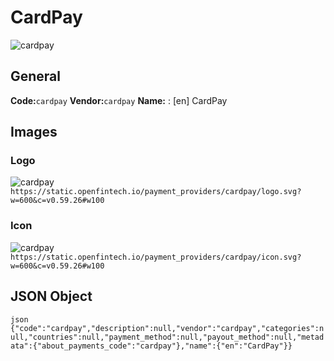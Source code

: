 # CardPay 
![cardpay](https://static.openfintech.io/payment_providers/cardpay/logo.svg?w=600&c=v0.59.26#w100) 
## General 
**Code:**`cardpay` 
**Vendor:**`cardpay` 
**Name:** 
:	[en] CardPay 
## Images 
### Logo 
![cardpay](https://static.openfintech.io/payment_providers/cardpay/logo.svg?w=600&c=v0.59.26#w100) 
``` https://static.openfintech.io/payment_providers/cardpay/logo.svg?w=600&c=v0.59.26#w100 ``` 
### Icon 
![cardpay](https://static.openfintech.io/payment_providers/cardpay/icon.svg?w=600&c=v0.59.26#w100) 
``` https://static.openfintech.io/payment_providers/cardpay/icon.svg?w=600&c=v0.59.26#w100 ``` 
## JSON Object 
```json {"code":"cardpay","description":null,"vendor":"cardpay","categories":null,"countries":null,"payment_method":null,"payout_method":null,"metadata":{"about_payments_code":"cardpay"},"name":{"en":"CardPay"}} ``` 
